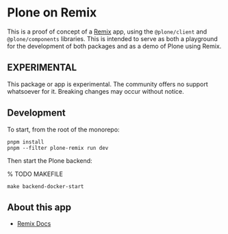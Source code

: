 # Plone on Remix

This is a proof of concept of a [Remix](https://remix.run) app, using the `@plone/client` and `@plone/components` libraries.
This is intended to serve as both a playground for the development of both packages and as a demo of Plone using Remix.

## EXPERIMENTAL

This package or app is experimental.
The community offers no support whatsoever for it.
Breaking changes may occur without notice.

## Development

To start, from the root of the monorepo:

```shell
pnpm install
pnpm --filter plone-remix run dev
```

Then start the Plone backend:

% TODO MAKEFILE
```shell
make backend-docker-start
```


## About this app

- [Remix Docs](https://remix.run/docs/en/main)
